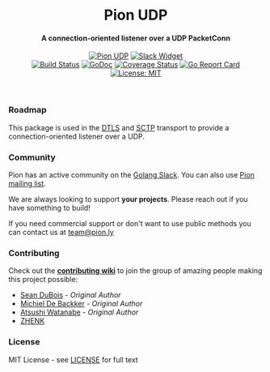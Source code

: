 <h1 align="center">
  <br>
  Pion UDP
  <br>
</h1>
<h4 align="center">A connection-oriented listener over a UDP PacketConn</h4>
<p align="center">
  <a href="https://pion.ly"><img src="https://img.shields.io/badge/pion-udp-gray.svg?longCache=true&colorB=brightgreen" alt="Pion UDP"></a>
  <!--<a href="https://sourcegraph.com/github.com/pion/webrtc?badge"><img src="https://sourcegraph.com/github.com/pion/webrtc/-/badge.svg" alt="Sourcegraph Widget"></a>-->
  <a href="https://pion.ly/slack"><img src="https://img.shields.io/badge/join-us%20on%20slack-gray.svg?longCache=true&logo=slack&colorB=brightgreen" alt="Slack Widget"></a>
  <br>
  <a href="https://travis-ci.org/pion/udp"><img src="https://travis-ci.org/pion/udp.svg?branch=master" alt="Build Status"></a>
  <a href="https://pkg.go.dev/github.com/pion/udp"><img src="https://godoc.org/github.com/pion/udp?status.svg" alt="GoDoc"></a>
  <a href="https://codecov.io/gh/pion/udp"><img src="https://codecov.io/gh/pion/udp/branch/master/graph/badge.svg" alt="Coverage Status"></a>
  <a href="https://goreportcard.com/report/github.com/pion/udp"><img src="https://goreportcard.com/badge/github.com/pion/udp" alt="Go Report Card"></a>
  <!--<a href="https://www.codacy.com/app/Sean-Der/webrtc"><img src="https://api.codacy.com/project/badge/Grade/18f4aec384894e6aac0b94effe51961d" alt="Codacy Badge"></a>-->
  <a href="LICENSE"><img src="https://img.shields.io/badge/License-MIT-yellow.svg" alt="License: MIT"></a>
</p>
<br>

### Roadmap
This package is used in the [DTLS](https://github.com/pion/dtls) and [SCTP](https://github.com/pion/sctp) transport to provide a connection-oriented listener over a UDP.

### Community
Pion has an active community on the [Golang Slack](https://pion.ly/slack/). You can also use [Pion mailing list](https://groups.google.com/forum/#!forum/pion).

We are always looking to support **your projects**. Please reach out if you have something to build!

If you need commercial support or don't want to use public methods you can contact us at [team@pion.ly](mailto:team@pion.ly)

### Contributing
Check out the **[contributing wiki](https://github.com/pion/webrtc/wiki/Contributing)** to join the group of amazing people making this project possible:

* [Sean DuBois](https://github.com/Sean-Der) - *Original Author*
* [Michiel De Backker](https://github.com/backkem) - *Original Author*
* [Atsushi Watanabe](https://github.com/at-wat) - *Original Author*
* [ZHENK](https://github.com/scorpionknifes)

### License
MIT License - see [LICENSE](LICENSE) for full text
